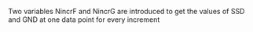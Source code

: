 Two variables NincrF and NincrG are introduced to get the values of SSD and GND at one data point for every increment
